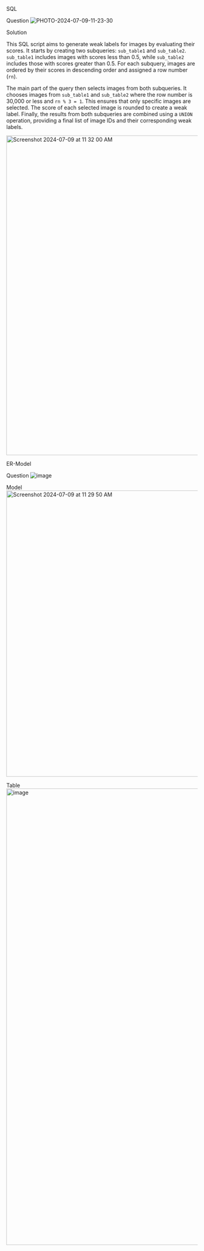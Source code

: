 SQL 

Question
![PHOTO-2024-07-09-11-23-30](https://github.com/DeepanshuS-ConsultAdd/DBMS_Project/assets/174502313/b6a24aea-4613-4467-a3de-336b459c9c58)

Solution

This SQL script aims to generate weak labels for images by evaluating their scores. It starts by creating two subqueries: `sub_table1` and `sub_table2`. `sub_table1` includes images with scores less than 0.5, while `sub_table2` includes those with scores greater than 0.5. For each subquery, images are ordered by their scores in descending order and assigned a row number (`rn`).

The main part of the query then selects images from both subqueries. It chooses images from `sub_table1` and `sub_table2` where the row number is 30,000 or less and `rn % 3 = 1`. This ensures that only specific images are selected. The score of each selected image is rounded to create a weak label. Finally, the results from both subqueries are combined using a `UNION` operation, providing a final list of image IDs and their corresponding weak labels.

<img width="841" alt="Screenshot 2024-07-09 at 11 32 00 AM" src="https://github.com/DeepanshuS-ConsultAdd/DBMS_Project/assets/174502313/087edcc1-edb4-4c08-8060-315685d5efcb">

ER-Model

Question
![image](https://github.com/DeepanshuS-ConsultAdd/DBMS_Project/assets/174502313/fb2f1064-0fb1-4369-9a00-7278354e59d4)

Model
<img width="753" alt="Screenshot 2024-07-09 at 11 29 50 AM" src="https://github.com/DeepanshuS-ConsultAdd/DBMS_Project/assets/174502313/50a9bce3-2297-4bf4-9c80-aeac8750ce97">

Table
<img width="1201" alt="image" src="https://github.com/DeepanshuS-ConsultAdd/DBMS_Project/assets/174502313/9eea5e0d-c93d-40a5-9cfb-c902d6e587f8">

